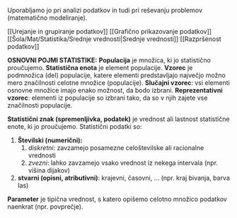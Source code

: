 Uporabljamo jo pri analizi podatkov in tudi pri reševanju problemov (matematično modeliranje).

[[Urejanje in grupiranje podatkov]]
[[Grafično prikazovanje podatkov]]
[[Šola/Mat/Statistika/Srednje vrednosti|Srednje vrednosti]]
[[Razpršenost podatkov]]

**OSNOVNI POJMI STATISTIKE:**
**Populacija** je množica, ki jo statistično proučujemo.
**Statistična enota** je element populacije.
**Vzorec** je podmnožica (del) populacije, katere elementi predstavljajo največjo možno mero značilnosti celotne množice (populacije).
**Slučajni vzorec**: vsi elementi osnovne množice imajo enako možnost, da bodo izbrani.
**Reprezentativni vzorec**: elementi iz populacije so izbrani tako, da so v njih zajete vse značilnosti populacije.

**Statistični znak (spremenljivka, podatek)** je vrednost ali lastnost statistične enote, ki jo proučujemo.
Statistični podatki so:
1. **Številski (numerični):**
	1. _diskretni_: zavzamejo posamezne celoštevilske ali racionalne vrednosti
	1. _zvezni_: lahko zavzamejo vsako vrednost iz nekega intervala (npr. višina dijakov)
2. **stvarni (opisni, atributivni)**: krajevni, časovni, … (npr. kraj bivanja, barva las)

**Parameter** je tipična vrednost, s katero opišemo celotno množico podatkov naenkrat (npr. povprečje).